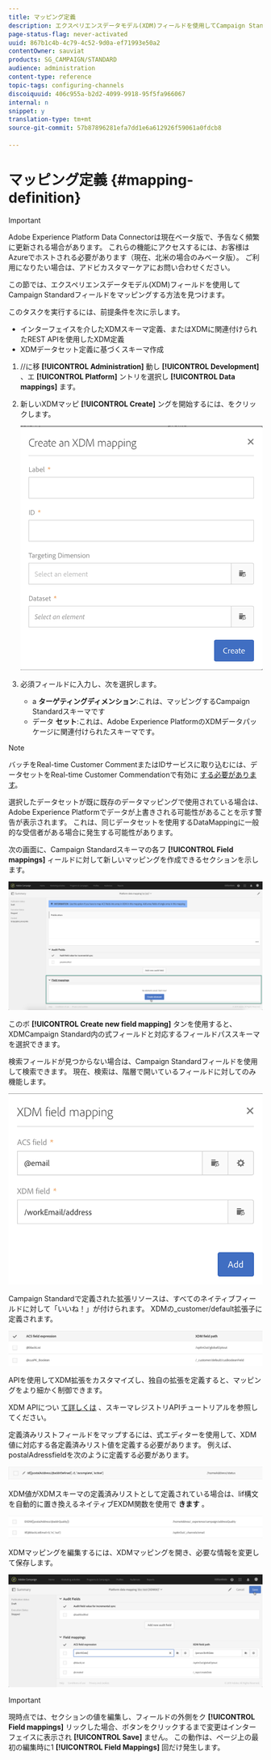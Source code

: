 ```yaml
---
title: マッピング定義
description: エクスペリエンスデータモデル(XDM)フィールドを使用してCampaign Standardフィールドをマッピングする方法について説明します。
page-status-flag: never-activated
uuid: 867b1c4b-4c79-4c52-9d0a-ef71993e50a2
contentOwner: sauviat
products: SG_CAMPAIGN/STANDARD
audience: administration
content-type: reference
topic-tags: configuring-channels
discoiquuid: 406c955a-b2d2-4099-9918-95f5fa966067
internal: n
snippet: y
translation-type: tm+mt
source-git-commit: 57b87896281efa7dd1e6a612926f59061a0fdcb8

---
```



# マッピング定義 {#mapping-definition}

>[!IMPORTANT]
>
>Adobe Experience Platform Data Connectorは現在ベータ版で、予告なく頻繁に更新される場合があります。 これらの機能にアクセスするには、お客様はAzureでホストされる必要があります（現在、北米の場合のみベータ版）。 ご利用になりたい場合は、アドビカスタマーケアにお問い合わせください。

この節では、エクスペリエンスデータモデル(XDM)フィールドを使用してCampaign Standardフィールドをマッピングする方法を見つけます。

このタスクを実行するには、前提条件を次に示します。

* インターフェイスを介したXDMスキーマ定義、またはXDMに関連付けられたREST APIを使用したXDM定義
* XDMデータセット定義に基づくスキーマ作成

1. //に移 **[!UICONTROL Administration]** 動し **[!UICONTROL Development]** 、エ **[!UICONTROL Platform]** ントリを選択し **[!UICONTROL Data mappings]** ます。

1. 新しいXDMマッピ **[!UICONTROL Create]** ングを開始するには、をクリックします。

   ![](assets/aep_createmapping.png)

1. 必須フィールドに入力し、次を選択します。

   * a **ターゲティングディメンション**:これは、マッピングするCampaign Standardスキーマです
   * データ **セット**:これは、Adobe Experience PlatformのXDMデータパッケージに関連付けられたスキーマです。

>[!NOTE]
>
>バッチをReal-time Customer CommentまたはIDサービスに取り込むには、データセットをReal-time Customer Commendationで有効に [する必要があります](https://docs.adobe.com/content/help/en/experience-platform/rtcdp/intro/get-started.html)。
>
>選択したデータセットが既に既存のデータマッピングで使用されている場合は、Adobe Experience Platformでデータが上書きされる可能性があることを示す警告が表示されます。 これは、同じデータセットを使用するDataMappingに一般的な受信者がある場合に発生する可能性があります。

次の画面に、Campaign Standardスキーマの各フ **[!UICONTROL Field mappings]** ィールドに対して新しいマッピングを作成できるセクションを示します。

![](assets/aep_fieldmappings.png)

このボ **[!UICONTROL Create new field mapping]** タンを使用すると、XDMCampaign Standard内の式フィールドと対応するフィールドパススキーマを選択できます。

検索フィールドが見つからない場合は、Campaign Standardフィールドを使用して検索できます。 現在、検索は、階層で開いているフィールドに対してのみ機能します。

![](assets/aep_mapfield.png)

Campaign Standardで定義された拡張リソースは、すべてのネイティブフィールドに対して「いいね！」が付けられます。 XDMの_customer/default拡張子に定義されます。

![](assets/aep_fieldscusmapping.png)

APIを使用してXDM拡張をカスタマイズし、独自の拡張を定義すると、マッピングをより細かく制御できます。

XDM APIについ [て詳しくは](https://docs.adobe.com/content/help/en/experience-platform/xdm/api/getting-started.html) 、スキーマレジストリAPIチュートリアルを参照してください。

定義済みリストフィールドをマップするには、式エディターを使用して、XDM値に対応する各定義済みリスト値を定義する必要があります。 例えば、postalAdressfieldを次のように定義する必要があります。

![](assets/aep_enummapping.png)

XDM値がXDMスキーマの定義済みリストとして定義されている場合は、lif構文を自動的に置き換えるネイティブEXDM関数を使用で **きます** 。

![](assets/aep_enummappingexdm.png)

XDMマッピングを編集するには、XDMマッピングを開き、必要な情報を変更して保存します。

![](assets/aep_editmapping.png)

>[!IMPORTANT]
>
>現時点では、セクションの値を編集し、フィールドの外側をク **[!UICONTROL Field mappings]** リックした場合、ボタンをクリックするまで変更はインターフェイスに表示され **[!UICONTROL Save]** ません。 この動作は、ページ上の最初の編集時に1 **[!UICONTROL Field Mappings]** 回だけ発生します。
